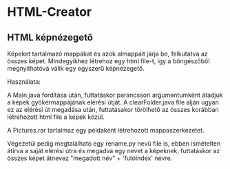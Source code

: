 # HTML-Creator
HTML képnézegető
----------------
Képeket tartalmazó mappákat és azok almappáit járja be, felkutatva az összes képet.
Mindegyikhez létrehoz egy html file-t, így a böngészőből megnyithatóvá válik egy egyszerű képnézegető.

Használata:

A Main.java fordítása után, futtatáskor parancssori argumentumként átadjuk a képek gyökérmappájának elérési útját.
A clearFolder.java file alján ugyan ez az elérési út megadása után, futtatásakor törölhető az összes korábban létrehozott html file a képek közül.

A Pictures.rar tartalmaz egy példaként létrehozott mappaszerkezetet.

Végezetül pedig megtalálható egy rename.py nevű file is, ebben ismételten átírva a saját elérési útra és megadva egy nevet a képeknek, futtatáskor az összes képet átnevez "megadott név" + 'futóindex' névre.
